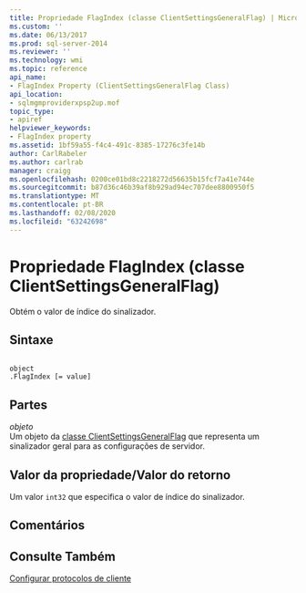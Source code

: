 ```yaml
---
title: Propriedade FlagIndex (classe ClientSettingsGeneralFlag) | Microsoft Docs
ms.custom: ''
ms.date: 06/13/2017
ms.prod: sql-server-2014
ms.reviewer: ''
ms.technology: wmi
ms.topic: reference
api_name:
- FlagIndex Property (ClientSettingsGeneralFlag Class)
api_location:
- sqlmgmproviderxpsp2up.mof
topic_type:
- apiref
helpviewer_keywords:
- FlagIndex property
ms.assetid: 1bf59a55-f4c4-491c-8385-17276c3fe14b
author: CarlRabeler
ms.author: carlrab
manager: craigg
ms.openlocfilehash: 0200ce01bd8c2218272d56635b15fcf7a41e744e
ms.sourcegitcommit: b87d36c46b39af8b929ad94ec707dee8800950f5
ms.translationtype: MT
ms.contentlocale: pt-BR
ms.lasthandoff: 02/08/2020
ms.locfileid: "63242698"
---
```

# <a name="flagindex-property-clientsettingsgeneralflag-class"></a>Propriedade FlagIndex (classe ClientSettingsGeneralFlag)
  Obtém o valor de índice do sinalizador.  
  
## <a name="syntax"></a>Sintaxe  
  
```  
  
object  
.FlagIndex [= value]  
```  
  
## <a name="parts"></a>Partes  
 *objeto*  
 Um objeto da [classe ClientSettingsGeneralFlag](clientsettingsgeneralflag-class.md) que representa um sinalizador geral para as configurações de servidor.  
  
## <a name="property-valuereturn-value"></a>Valor da propriedade/Valor do retorno  
 Um valor `int32` que especifica o valor de índice do sinalizador.  
  
## <a name="remarks"></a>Comentários  
  
## <a name="see-also"></a>Consulte Também  
 [Configurar protocolos de cliente](https://technet.microsoft.com/library/ms181035.aspx)  
  
  
